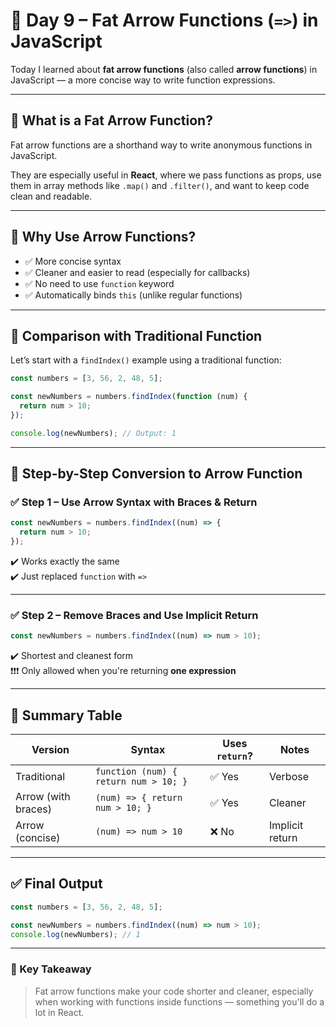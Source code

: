 # 📘 Day 9 – Fat Arrow Functions (`=>`) in JavaScript

Today I learned about **fat arrow functions** (also called **arrow functions**) in JavaScript — a more concise way to write function expressions.

---

## 🚀 What is a Fat Arrow Function?

Fat arrow functions are a shorthand way to write anonymous functions in JavaScript.

They are especially useful in **React**, where we pass functions as props, use them in array methods like `.map()` and `.filter()`, and want to keep code clean and readable.

---

## 🧠 Why Use Arrow Functions?

- ✅ More concise syntax
- ✅ Cleaner and easier to read (especially for callbacks)
- ✅ No need to use `function` keyword
- ✅ Automatically binds `this` (unlike regular functions)

---

## 🔄 Comparison with Traditional Function

Let’s start with a `findIndex()` example using a traditional function:

```js
const numbers = [3, 56, 2, 48, 5];

const newNumbers = numbers.findIndex(function (num) {
  return num > 10;
});

console.log(newNumbers); // Output: 1
```

---

## 🔁 Step-by-Step Conversion to Arrow Function

### ✅ Step 1 – Use Arrow Syntax with Braces & Return

```js
const newNumbers = numbers.findIndex((num) => {
  return num > 10;
});
```

✔️ Works exactly the same  
✔️ Just replaced `function` with `=>`

---

### ✅ Step 2 – Remove Braces and Use Implicit Return

```js
const newNumbers = numbers.findIndex((num) => num > 10);
```

✔️ Shortest and cleanest form  
❗️❗️❗️ Only allowed when you're returning **one expression**

---

## 🧾 Summary Table

| Version | Syntax | Uses `return`? | Notes |
|--------|--------|----------------|-------|
| Traditional | `function (num) { return num > 10; }` | ✅ Yes | Verbose |
| Arrow (with braces) | `(num) => { return num > 10; }` | ✅ Yes | Cleaner |
| Arrow (concise) | `(num) => num > 10` | ❌ No | Implicit return |

---

## ✅ Final Output

```js
const numbers = [3, 56, 2, 48, 5];

const newNumbers = numbers.findIndex((num) => num > 10);
console.log(newNumbers); // 1
```

---

### 📌 Key Takeaway

> Fat arrow functions make your code shorter and cleaner, especially when working with functions inside functions — something you'll do a lot in React.
